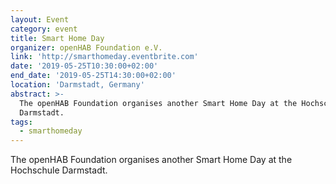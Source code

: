 ```yaml
---
layout: Event
category: event
title: Smart Home Day
organizer: openHAB Foundation e.V.
link: 'http://smarthomeday.eventbrite.com'
date: '2019-05-25T10:30:00+02:00'
end_date: '2019-05-25T14:30:00+02:00'
location: 'Darmstadt, Germany'
abstract: >-
  The openHAB Foundation organises another Smart Home Day at the Hochschule
  Darmstadt.
tags:
  - smarthomeday
---
```

The openHAB Foundation organises another Smart Home Day at the Hochschule Darmstadt.
